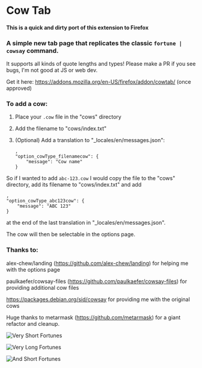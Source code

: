 # Cow Tab
#### This is a quick and dirty port of this extension to Firefox ####

### A simple new tab page that replicates the classic `fortune | cowsay` command.

It supports all kinds of quote lengths and types! Please make a PR if you see bugs, I'm not good at JS or web dev.

Get it here: https://addons.mozilla.org/en-US/firefox/addon/cowtab/ (once approved)

### To add a cow:
 1. Place your `.cow` file in the "cows" directory
 2. Add the filename to "cows/index.txt"
 3. (Optional) Add a translation to "\_locales/en/messages.json":

        ,
        "option_cowType_filenamecow": {
            "message": "Cow name"
        }

So if I wanted to add `abc-123.cow` I would copy the file to the "cows" directory, add its filename to "cows/index.txt" and add

	,
	"option_cowType_abc123cow": {
		"message": "ABC 123"
	}
at the end of the last translation in "\_locales/en/messages.json".

The cow will then be selectable in the options page.

### Thanks to:
alex-chew/landing (https://github.com/alex-chew/landing) for helping me with the options page

paulkaefer/cowsay-files (https://github.com/paulkaefer/cowsay-files) for providing additional cow files

https://packages.debian.org/sid/cowsay for providing me with the original cows

Huge thanks to metarmask (https://github.com/metarmask) for a giant refactor and cleanup.

![Very Short Fortunes](http://i.imgur.com/G1ceOgX.png)

![Very Long Fortunes](http://i.imgur.com/3yEe3Eg.png)

![And Short Fortunes](http://i.imgur.com/5cT3DBp.png)

